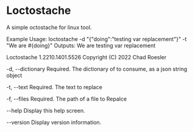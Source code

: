 # Loctostache

A simple octostache for linux tool.

Example Usage:
loctostache -d "{\"doing\":\"testing var replacement\"}" -t "We are #{doing}"
Outputs: 
We are testing var replacement



Loctostache 1.2210.1401.5526
Copyright (C) 2022 Chad Roesler

  -d, --dictionary    Required. The dictionary of to consume, as a json string object

  -t, --text          Required. The text to replace

  -f, --files         Required. The path of a file to Repalce

  --help              Display this help screen.

  --version           Display version information.
